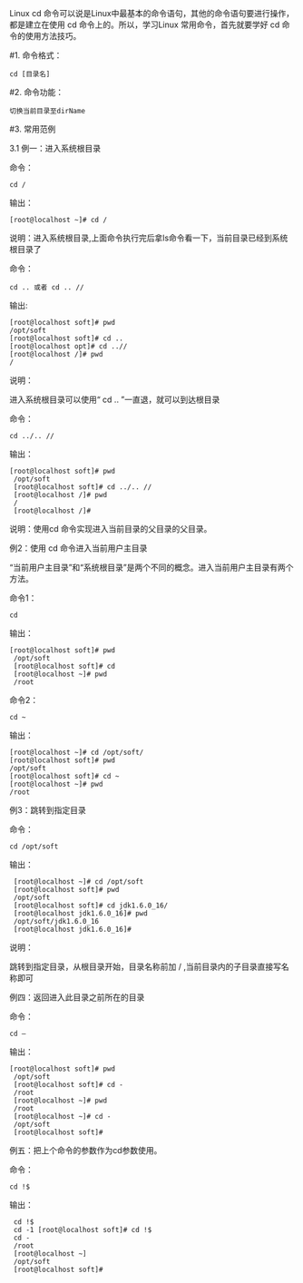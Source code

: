Linux cd 命令可以说是Linux中最基本的命令语句，其他的命令语句要进行操作，都是建立在使用 cd 命令上的。所以，学习Linux 常用命令，首先就要学好 cd 命令的使用方法技巧。

#1. 命令格式：

    cd [目录名]

#2. 命令功能：

    切换当前目录至dirName

#3. 常用范例

3.1 例一：进入系统根目录

命令：

    cd /

输出：

    [root@localhost ~]# cd /

说明：进入系统根目录,上面命令执行完后拿ls命令看一下，当前目录已经到系统根目录了

命令：

    cd .. 或者 cd .. //

输出:

    [root@localhost soft]# pwd
    /opt/soft
    [root@localhost soft]# cd ..
    [root@localhost opt]# cd ..//
    [root@localhost /]# pwd
    /

说明：

进入系统根目录可以使用“ cd .. ”一直退，就可以到达根目录

命令：

    cd ../.. //

输出：

    [root@localhost soft]# pwd
     /opt/soft
     [root@localhost soft]# cd ../.. //
     [root@localhost /]# pwd
     /
     [root@localhost /]#

说明：使用cd 命令实现进入当前目录的父目录的父目录。

例2：使用 cd 命令进入当前用户主目录

“当前用户主目录”和“系统根目录”是两个不同的概念。进入当前用户主目录有两个方法。

命令1：

    cd

输出：

    [root@localhost soft]# pwd
     /opt/soft
     [root@localhost soft]# cd
     [root@localhost ~]# pwd
     /root

命令2：

    cd ~

输出：

    [root@localhost ~]# cd /opt/soft/
    [root@localhost soft]# pwd
    /opt/soft
    [root@localhost soft]# cd ~
    [root@localhost ~]# pwd
    /root

例3：跳转到指定目录

命令：

    cd /opt/soft

输出：

     [root@localhost ~]# cd /opt/soft
     [root@localhost soft]# pwd
     /opt/soft
     [root@localhost soft]# cd jdk1.6.0_16/
     [root@localhost jdk1.6.0_16]# pwd
     /opt/soft/jdk1.6.0_16
     [root@localhost jdk1.6.0_16]#

说明：

跳转到指定目录，从根目录开始，目录名称前加 / ,当前目录内的子目录直接写名称即可

例四：返回进入此目录之前所在的目录

命令：

    cd –

输出：

    [root@localhost soft]# pwd
     /opt/soft
     [root@localhost soft]# cd -
     /root
     [root@localhost ~]# pwd
     /root
     [root@localhost ~]# cd -
     /opt/soft
     [root@localhost soft]#

例五：把上个命令的参数作为cd参数使用。

命令：

    cd !$

输出：

     cd !$
     cd -1 [root@localhost soft]# cd !$
     cd -
     /root
     [root@localhost ~]
     /opt/soft
     [root@localhost soft]#
